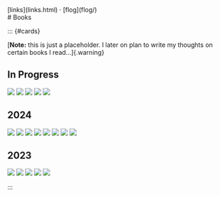 <title>Books</title>
<nav class="secondary">[links](links.html) &centerdot; [flog](flog/)</nav>
# Books

<style>
#cards img {
  all: revert;
  min-width: 10vw;
  max-width: 15vw;
  max-height: 600px;
  object-fit: cover;
  border-radius: 2px;
}

.flex {
  gap: 10px;
  justify-content: flex-start;
  flex-wrap: wrap;
}
</style>

::: {#cards}
 <!-- for CSS specificity >.< -->

[**Note:** this is just a placeholder. I later on plan to write my thoughts on certain books I read...]{.warning}

## In Progress
<div class="flex">
<img src="/assets/img/garden/books/lhod.jpg" />
<img src="/assets/img/garden/books/toolsforconviviality.jpg" />
<img src="/assets/img/garden/books/piranesi.jpg" />
<img src="/assets/img/garden/books/dune.webp" />
<img src="/assets/img/garden/books/prideandprejudice.jpg" />
<div></div>
</div>

## 2024

<div class="flex">
<img src="/assets/img/garden/books/kamalaharris.jpg" />
<img src="/assets/img/garden/books/idiot.jpg" />
<img src="/assets/img/garden/books/gita.jpg" />
<img src="/assets/img/garden/books/leguintombs.jpg" />
<img src="/assets/img/garden/books/leguinlathe.jpg" />
<img src="/assets/img/garden/books/hitzthought.jpg" />
<img src="/assets/img/garden/books/jacksonessence.jpg" />
<img src="/assets/img/garden/books/snowcrash.jpg" />
<div></div>
</div>

## 2023

<div class="flex">
<img src="/assets/img/garden/books/magicians.jpg" />
<img src="/assets/img/garden/books/stoner.jpg" />
<img src="/assets/img/garden/books/zevintomorrow.jpg" />
<img src="/assets/img/garden/books/androids.jpg" />
<img src="/assets/img/garden/books/leguinwizard.jpg" />
<div></div>
</div>

:::

<!--
## More
* Roadside Picnic
* Notes From Underground-->
